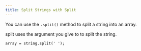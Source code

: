 ```yaml
---
title: Split Strings with Split
---
```

You can use the `.split()` method to split a string into an array.

split uses the argument you give to to split the string.

    array = string.split(' ');